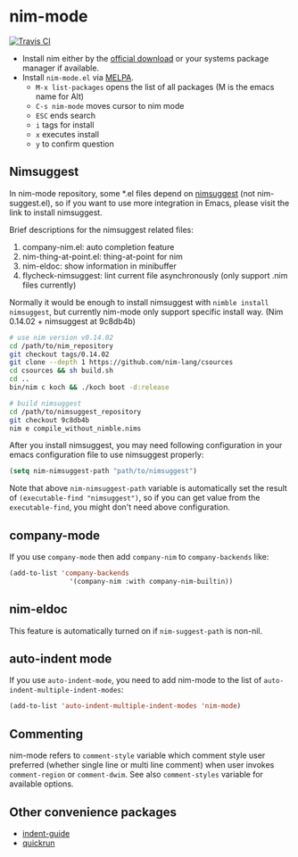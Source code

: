 nim-mode
===========

[![Travis CI](https://travis-ci.org/nim-lang/nim-mode.svg?branch=master)](https://travis-ci.org/nim-lang/nim-mode)

* Install nim either by the [official download](http://nim-lang.org/download.html) or your systems package manager if available.
* Install `nim-mode.el` via [MELPA](https://melpa.org/#/getting-started).
  * `M-x list-packages`  opens the list of all packages (M is the emacs name for Alt)
  * `C-s nim-mode`       moves cursor to nim mode
  * `ESC`                ends search
  * `i`                  tags for install
  * `x`                  executes install
  * `y`                  to confirm question

## Nimsuggest

In nim-mode repository, some *.el files depend on
[nimsuggest](https://github.com/nim-lang/nimsuggest) (not
nim-suggest.el), so if you want to use more integration in Emacs,
please visit the link to install nimsuggest.

Brief descriptions for the nimsuggest related files:
  1. company-nim.el: auto completion feature
  2. nim-thing-at-point.el: thing-at-point for nim
  3. nim-eldoc: show information in minibuffer
  4. flycheck-nimsuggest: lint current file asynchronously
     (only support .nim files currently)

Normally it would be enough to install nimsuggest with `nimble install nimsuggest`, but currently nim-mode only support specific install way. (Nim 0.14.02 + nimsuggest at 9c8db4b)


```sh
# use nim version v0.14.02
cd /path/to/nim_repository
git checkout tags/0.14.02
git clone --depth 1 https://github.com/nim-lang/csources
cd csources && sh build.sh
cd ..
bin/nim c koch && ./koch boot -d:release

# build nimsuggest
cd /path/to/nimsuggest_repository
git checkout 9c8db4b
nim e compile_without_nimble.nims
```

After you install nimsuggest, you may need following configuration in your emacs configuration file to use nimsuggest properly:

```el
(setq nim-nimsuggest-path "path/to/nimsuggest")
```

Note that above `nim-nimsuggest-path` variable is automatically set
the result of `(executable-find "nimsuggest")`, so if you can get value from the `executable-find`, you might don't need above configuration.

## company-mode
If you use `company-mode` then add `company-nim` to `company-backends` like:
```el
(add-to-list 'company-backends
               '(company-nim :with company-nim-builtin))
```

## nim-eldoc
This feature is automatically turned on if `nim-suggest-path` is non-nil.

## auto-indent mode
If you use `auto-indent-mode`, you need to add nim-mode to the list of
`auto-indent-multiple-indent-modes`:
```el
(add-to-list 'auto-indent-multiple-indent-modes 'nim-mode)
```

## Commenting
nim-mode refers to `comment-style` variable which comment style user
preferred (whether single line or multi line comment) when user invokes
`comment-region` or `comment-dwim`. See also `comment-styles` variable
for available options.

## Other convenience packages
- [indent-guide](https://github.com/zk-phi/indent-guide)
- [quickrun](https://github.com/syohex/emacs-quickrun)
